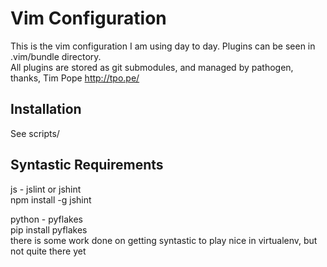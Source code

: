 Vim Configuration
=================

This is the vim configuration I am using day to day. Plugins can be seen in .vim/bundle directory.  
All plugins are stored as git submodules, and managed by pathogen, thanks, Tim Pope http://tpo.pe/

Installation
------------

See scripts/

Syntastic Requirements
----------------------

js - jslint or jshint  
npm install -g jshint  

python - pyflakes  
pip install pyflakes  
there is some work done on getting syntastic to play nice in virtualenv, but not quite there yet  

